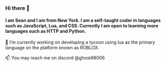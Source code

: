 ### Hi there 👋

#### I am Sean and I am from New York. I am a self-taught coder in languages such as JavaScript, Lua, and CSS. Currently I am open to learning more languages such as HTTP and Python.

🔭 I’m currently working on developing a tycoon using lua as the primary language on the platform known as ROBLOX.

📫 You may reach me on discord @ghost#8006
<!--
**seannnh/seannnh** is a ✨ _special_ ✨ repository because its `README.md` (this file) appears on your GitHub profile.

Here are some ideas to get you started:

- 🔭 I’m currently working on ...
- 🌱 I’m currently learning ...
- 👯 I’m looking to collaborate on ...
- 🤔 I’m looking for help with ...
- 💬 Ask me about ...
- 📫 How to reach me: ...
- 😄 Pronouns: ...
- ⚡ Fun fact: ...
-->
